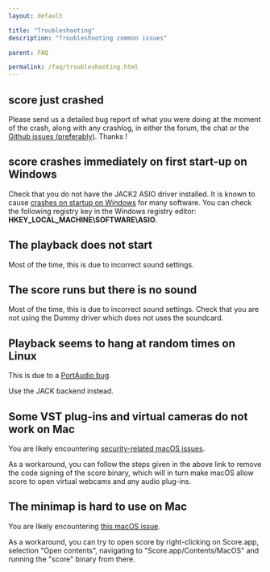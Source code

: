 ```yaml
---
layout: default

title: "Troubleshooting"
description: "Troubleshooting common issues"

parent: FAQ

permalink: /faq/troubleshooting.html
---
```


## score just crashed
Please send us a detailed bug report of what you were doing at the moment of the crash,
along with any crashlog, in either the forum, the chat or the <a href="https://github.com/ossia/score/issues">Github issues (preferably)</a>.
Thanks !

## score crashes immediately on first start-up on Windows
Check that you do not have the JACK2 ASIO driver installed. It is known to cause <a href="https://github.com/jackaudio/jack2/issues/275">crashes on startup on Windows</a> for many software. You can check the following registry key in the Windows registry editor: <b>HKEY_LOCAL_MACHINE\SOFTWARE\ASIO</b>.


## The playback does not start
Most of the time, this is due to incorrect sound settings.

## The score runs but there is no sound
Most of the time, this is due to incorrect sound settings. Check that you are not using the Dummy driver which does not uses the soundcard.


## Playback seems to hang at random times on Linux
This is due to a <a href="https://portaudio.music.columbia.narkive.com/3V9hsUak/pa-linux-alsa-c-3636-assertion-failed-with-hack-fix">PortAudio bug</a>.

Use the JACK backend instead.

## Some VST plug-ins and virtual cameras do not work on Mac
You are likely encountering <a href="https://stackoverflow.com/questions/61114738/are-macos-virtual-webcams-inherently-incompatible-with-10-14s-hardened-runtime">security-related macOS issues</a>. 

As a workaround, you can follow the steps given in the above link to remove the code signing of the score binary, which will in turn make macOS allow score to open virtual webcams and any audio plug-ins.


## The minimap is hard to use on Mac
You are likely encountering <a href="https://stackoverflow.com/questions/61843481/macos-simulated-mouse-event-only-works-when-launching-binary-not-application-b">this macOS issue</a>.

As a workaround, you can try to open score by right-clicking on Score.app, selection "Open contents", navigating to "Score.app/Contents/MacOS" and running the "score" binary from there.

